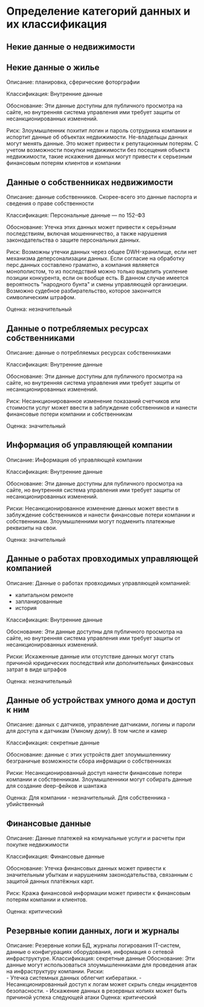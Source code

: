# Определение категорий данных и их классификация

## Некие данные о недвижимости
## Некие данные о жилье

Описание: планировка, сферические фоторграфии

Классификация: Внутренние данные

Обоснование: Эти данные доступны для публичного просмотра на сайте, но внутренняя система управления ими требует защиты от несанкционированных изменений.

Риск: Злоумышленник похитит логин и пароль сотрудника компании и испортит данные об объектах недвижимости. Не-владельцы данных могут менять данные. Это может привести к репутационным потерям. С учетом возможности покупки недвижимости без посещения объекта недвижимости, такие искажения данных могут привести к серьезным финансовым потерям клиентов и компании

## Данные о собственниках недвижимости

Описание: данные собственников. Скорее-всего это данные паспорта и сведения о праве собственности

Классификация: Персональные данные — по 152-ФЗ

Обоснование: Утечка этих данных может привести к серьёзным последствиям, включая мошенничество, а также нарушения законодательства о защите персональных данных.

Риск: Возможны утечки данных через общее DWH-хранилище, если нет механизма деперсонализации данных. Если согласие на обработку перс.данных составлено граматно, а компания являяется монополистом, то из последствий можно только выделить усиление позиции конкурента, если он вообще есть. В данном случае имеется вероятность "народного бунта" и смены управляющей организеции. Возможно судебное разбирательство, которое закончится символическим штрафом.

Оценка: незначительный

## Данные о потребляемых ресурсах собственниками

Описание: данные о потребляемых ресурсах собственниками

Классификация: Внутренние данные

Обоснование: Эти данные доступны для публичного просмотра на сайте, но внутренняя система управления ими требует защиты от несанкционированных изменений.

Риск: Несанкционированное изменение показаний счетчиков или стоимости услуг может ввести в заблуждение собственников и нанести финансовые потери компании и собственникам

Оценка: значительный

## Информация об управляющей компании

Описание: Информация об управляющей компании

Классификация: Внутренние данные

Обоснование: Эти данные доступны для публичного просмотра на сайте, но внутренняя система управления ими требует защиты от несанкционированных изменений.

Риски: Несанкционированное изменение данных может ввести в заблуждение собственников и нанести финансовые потери компании и собственникам. Злоумышленними могут подменить платежные реквизиты на свои.

Оценка: значительный


## Данные о работах провходимых управляющей компанией
Описание: Данные о работах провходимых управляющей компанией:
- капитальном ремонте
- запланированные
- история

Классификация: Внутренние данные

Обоснование: Эти данные доступны для публичного просмотра на сайте, но внутренняя система управления ими требует защиты от несанкционированных изменений.

Риски: Искаженные данные или отсутствие данных могут стать причиной юридических последствий или дополнительных финансовых затрат в виде штрафов 

Оценка: незначительный

## Данные об устройствах умного дома и доступ к ним

Описание: данных с датчиков, управление датчиками, логины и пароли для доступа к датчикам (Умному дому). В том числе и камер

Классификация: секретные данные

Обоснование: данные с этих устройств дает злоумышленнику безграничые возможности сбора инфрмации о собственниках

Риски: Несанкционированный доступ нанести финансовые потери компании и собственникам. Злоумышленники могут собирать данные для создание deep-фейков и шантажа

Оценка: Для компании - незначительный. Для собственника - убийственный


## Финансовые данные

Описание: Данные платежей на комунальные услуги и расчеты при покупке недвижимости

Классификация: Финансовые данные

Обоснование: Утечка финансовых данных может привести к значительным убыткам и нарушениям законодательства, связанным с защитой данных платёжных карт.

Риск: Кража финансовой информации может привести к финансовым потерям компании и клиентов.

Оценка: критический

## Резервные копии данных, логи и журналы

Описание: Резервные копии БД, журналы логирования IT-систем, данные о конфигурациях оборудования, информация о сетевой инфраструктуре.
Классификация: секретные данные
Обоснование: Эти данные могут использоваться злоумышленниками для проведения атак на инфраструктуру компании.
Риски:  
    - Утечка системных данных облегчит кибератаки.
    - Несанкционированный доступ к логам может скрыть следы инцидентов безопасности.
    - Искажение данных в резервных копиях может быть причиной успеха следующей атаки
Оценка: критический

